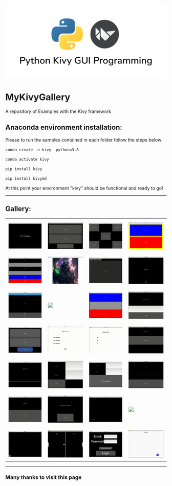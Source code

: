 <img src="SRC/Title.png" alt="Title" class="center">

# MyKivyGallery
A repository of Examples with the Kivy framework

## Anaconda environment installation:

Please to run the eamples contained in each folder follow the steps below:

```
conda create -n kivy  python=3.8
```

```
conda activate kivy
```

```
pip install kivy
```

```
pip install kivymd
```

At this point your environment "kivy" should be functional and ready to go!

---

## Gallery:

<div id="table" align="center">
    <table  style="margin-left: auto; margin-right: auto;"> 
        <tr>
            <td style="padding:10px">
        	    <a href="https://github.com/carmelosammarco/MyKivyGallery/tree/main/Examples/1-basic"><img src="SRC/media/1-basic.png" width="180"></a>
      	    </td>
            <td style="padding:10px">
            	<a href="https://github.com/carmelosammarco/MyKivyGallery/tree/main/Examples/2-BoxLayout"><img src="SRC/media/2-BoxLayout.gif" width="180"></a>
            </td>
            <td style="padding:10px">
            	<a href="https://github.com/carmelosammarco/MyKivyGallery/tree/main/Examples/3-FloatLayout"><img src="SRC/media/3-FloatLayout.gif" width="180"></a>
            </td>
            <td style="padding:10px">
            	<a href="https://github.com/carmelosammarco/MyKivyGallery/tree/main/Examples/4-Backgroundcolor"><img src="SRC/media/4-BackgroundColor.png" width="180"></a>
            </td>
        </tr>
        <tr>
            <td style="padding:10px">
        	    <a href="https://github.com/carmelosammarco/MyKivyGallery/tree/main/Examples/5-WidgetProperty"><img src="SRC/media/5-Widgetproperties.png" width="180"></a>
      	    </td>
            <td style="padding:10px">
            	<a href="https://github.com/carmelosammarco/MyKivyGallery/tree/main/Examples/6-Images"><img src="SRC/media/6-Images.png" width="180"></a>
            </td>
            <td style="padding:10px">
            	<a href="https://github.com/carmelosammarco/MyKivyGallery/tree/main/Examples/7-Tabs"><img src="SRC/media/7-Tabs.gif" width="180"></a>
            </td>
            <td style="padding:10px">
            	<a href="https://github.com/carmelosammarco/MyKivyGallery/tree/main/Examples/8-buttonimg"><img src="SRC/media/8-buttonimg.gif" width="180"></a>
            </td>
        </tr>
	    <tr>
    	    <td style="padding:10px">
        	    <a href="https://github.com/carmelosammarco/MyKivyGallery/tree/main/Examples/9-Accordion"><img src="SRC/media/9-Accordion.gif" width="180"></a>
      	    </td>
            <td style="padding:10px">
            	<a href="https://github.com/carmelosammarco/MyKivyGallery/tree/main/Examples/10-carousel"><img src="SRC/media/10-carousel.gif" width="180"></a>
            </td>
            <td style="padding:10px">
            	<a href="https://github.com/carmelosammarco/MyKivyGallery/tree/main/Examples/11-Labelcolors"><img src="SRC/media/11-LabelColours.png" width="180"></a>
            </td>
            <td style="padding:10px">
            	<a href="https://github.com/carmelosammarco/MyKivyGallery/tree/main/Examples/12-Updatelabel"><img src="SRC/media/12-UpdateLabel.gif" width="180"></a>
            </td>
        </tr> 
        <tr>
            <td style="padding:10px">
        	    <a href="https://github.com/carmelosammarco/MyKivyGallery/tree/main/Examples/13-roundedbutton"><img src="SRC/media/13-RoundedButton.png" width="180"></a>
      	    </td>
            <td style="padding:10px">
            	<a href="https://github.com/carmelosammarco/MyKivyGallery/tree/main/Examples/14-checkbox"><img src="SRC/media/14-checkbox.gif" width="180"></a>
            </td>
            <td style="padding:10px">
            	<a href="https://github.com/carmelosammarco/MyKivyGallery/tree/main/Examples/15-radiobutton"><img src="SRC/media/15-radiobutton.gif" width="180"></a>
            </td>
            <td style="padding:10px">
            	<a href="https://github.com/carmelosammarco/MyKivyGallery/tree/main/Examples/16-dropdown"><img src="SRC/media/16-dropdown.gif" width="180"></a>
            </td>
        </tr>
	    <tr>
    	    <td style="padding:10px">
        	    <a href="https://github.com/carmelosammarco/MyKivyGallery/tree/main/Examples/17-Sliders"><img src="SRC/media/17-sliders.gif" width="180"></a>
      	    </td>
            <td style="padding:10px">
            	<a href="https://github.com/carmelosammarco/MyKivyGallery/tree/main/Examples/18-inputboxes"><img src="SRC/media/18-inputboxes.gif" width="180"></a>
            </td>
            <td style="padding:10px">
            	<a href="https://github.com/carmelosammarco/MyKivyGallery/tree/main/Examples/19-outputTerminal"><img src="SRC/media/19-OutputTerminal.png" width="180"></a>
            </td>
            <td style="padding:10px">
            	<a href="https://github.com/carmelosammarco/MyKivyGallery/tree/main/Examples/20-progressbar"><img src="SRC/media/20-progressBar.gif" width="180"></a>
            </td>
        </tr> 
        <tr>
            <td style="padding:10px">
        	    <a href="https://github.com/carmelosammarco/MyKivyGallery/tree/main/Examples/21-popup"><img src="SRC/media/21-popup.gif" width="180"></a>
      	    </td>
            <td style="padding:10px">
            	<a href="https://github.com/carmelosammarco/MyKivyGallery/tree/main/Examples/22-animation"><img src="SRC/media/22-animation.gif" width="180"></a>
            </td>
            <td style="padding:10px">
            	<a href="https://github.com/carmelosammarco/MyKivyGallery/tree/main/Examples/23-Dragbox"><img src="SRC/media/23-Dragbox.gif" width="180"></a>
            </td>
            <td style="padding:10px">
            	<a href="https://github.com/carmelosammarco/MyKivyGallery/tree/main/Examples/24-calculator"><img src="SRC/media/24-Calculator.gif" width="180"></a>
            </td>
        </tr>
	    <tr>
    	    <td style="padding:10px">
        	    <a href="https://github.com/carmelosammarco/MyKivyGallery/tree/main/Examples/25-MyPaint"><img src="SRC/media/25-mypaint.gif" width="180"></a>
      	    </td>
            <td style="padding:10px">
            	<a href="https://github.com/carmelosammarco/MyKivyGallery/tree/main/Examples/26-PingPOng"><img src="SRC/media/26-pingpong.gif" width="180"></a>
            </td>
            <td style="padding:10px">
            	<a href="https://github.com/carmelosammarco/MyKivyGallery/tree/main/Examples/27-loginform"><img src="SRC/media/27-loginform.gif" width="180"></a>
            </td>
            <td style="padding:10px">
            	<a href="https://github.com/carmelosammarco/MyKivyGallery/tree/main/Examples/28-TodoAppKivyMD"><img src="SRC/media/28-TodoAppKivyMD.gif" width="180"></a>
            </td>
        </tr>
    </table>
</div>

---

### **Many thanks to visit this page**